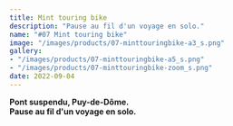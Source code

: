 ```yaml
---
title: Mint touring bike
description: "Pause au fil d'un voyage en solo."
name: "#07 Mint touring bike"
image: "/images/products/07-minttouringbike-a3_s.png"
gallery:
- "/images/products/07-minttouringbike-a5_s.png"
- "/images/products/07-minttouringbike-zoom_s.png"
date: 2022-09-04
---
```

**Pont suspendu, Puy-de-Dôme.**  
**Pause au fil d'un voyage en solo.**
